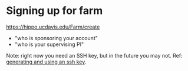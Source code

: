 # Signing up for farm

https://hippo.ucdavis.edu/Farm/create

- "who is sponsoring your account"
- "who is your supervising PI"

Note: right now you need an SSH key, but in the future you may not.
Ref: [generating and using an ssh key](../reference/ssh-keys.md).
